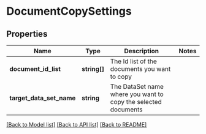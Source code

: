 # DocumentCopySettings

## Properties
Name | Type | Description | Notes
------------ | ------------- | ------------- | -------------
**document_id_list** | **string[]** | The Id list of the documents you want to copy | 
**target_data_set_name** | **string** | The DataSet name where you want to copy the selected documents | 


[[Back to Model list]](../README.md#documentation-for-models) [[Back to API list]](../README.md#documentation-for-api-endpoints) [[Back to README]](../README.md)


